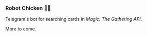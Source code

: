 ### Robot Chicken :robot::chicken:

Telegram's bot for searching cards in _Magic: The Gathering API_.

More to come.
